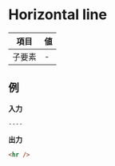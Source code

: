 # Horizontal line

| 項目   | 値  |
| ------ | --- |
| 子要素 | -   |

## 例

**入力**

```
----
```

**出力**

```html
<hr />
```
